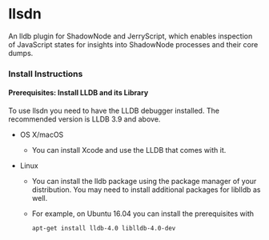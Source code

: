 # llsdn

An lldb plugin for ShadowNode and JerryScript, which enables inspection of JavaScript states for insights into ShadowNode processes and their core dumps.

### Install Instructions

#### Prerequisites: Install LLDB and its Library

To use llsdn you need to have the LLDB debugger installed. The recommended version is LLDB 3.9 and above.

- OS X/macOS

  - You can install Xcode and use the LLDB that comes with it.

- Linux

  - You can install the lldb package using the package manager of your distribution. You may need to install additional packages for liblldb as well.

  - For example, on Ubuntu 16.04 you can install the prerequisites with

    `apt-get install lldb-4.0 liblldb-4.0-dev`
